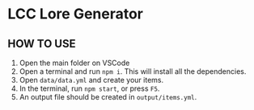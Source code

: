 # LCC Lore Generator

## HOW TO USE

1. Open the main folder on VSCode
2. Open a terminal and run `npm i`. This will install all the dependencies.
3. Open `data/data.yml` and create your items.
4. In the terminal, run `npm start`, or press `F5`.
5. An output file should be created in `output/items.yml`.

